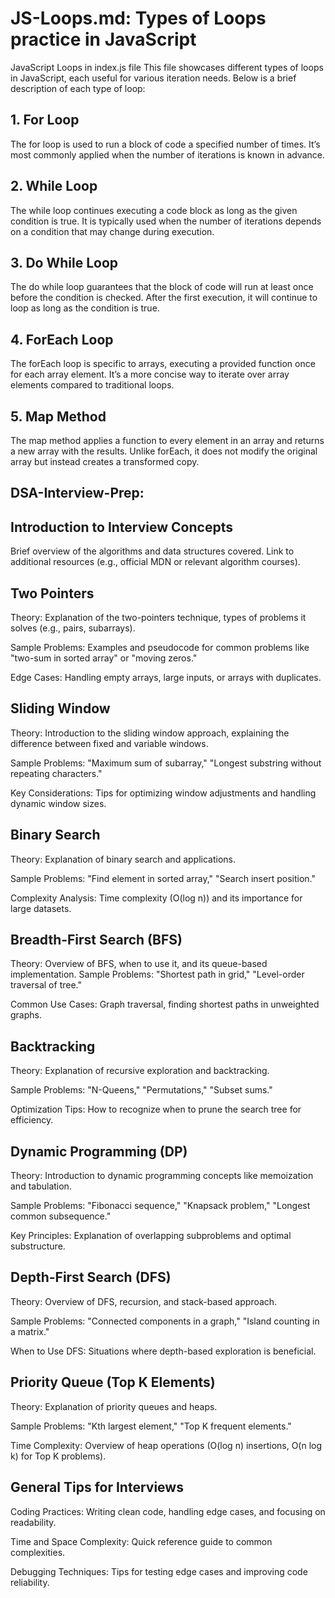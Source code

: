 # JS-Loops.md: Types of Loops practice in JavaScript 

JavaScript Loops in index.js file
This file showcases different types of loops in JavaScript, each useful for various iteration needs. Below is a brief description of each type of loop:

## 1. For Loop
The for loop is used to run a block of code a specified number of times. It’s most commonly applied when the number of iterations is known in advance.

## 2. While Loop
The while loop continues executing a code block as long as the given condition is true. It is typically used when the number of iterations depends on a condition that may change during execution.

## 3. Do While Loop
The do while loop guarantees that the block of code will run at least once before the condition is checked. After the first execution, it will continue to loop as long as the condition is true.

## 4. ForEach Loop
The forEach loop is specific to arrays, executing a provided function once for each array element. It’s a more concise way to iterate over array elements compared to traditional loops.

## 5. Map Method
The map method applies a function to every element in an array and returns a new array with the results. Unlike forEach, it does not modify the original array but instead creates a transformed copy.



## DSA-Interview-Prep:
## Introduction to Interview Concepts

Brief overview of the algorithms and data structures covered.
Link to additional resources (e.g., official MDN or relevant algorithm courses).


## Two Pointers

Theory: Explanation of the two-pointers technique, types of problems it solves (e.g., pairs, subarrays).

Sample Problems: Examples and pseudocode for common problems like "two-sum in sorted array" or "moving zeros."

Edge Cases: Handling empty arrays, large inputs, or arrays with duplicates.


## Sliding Window

Theory: Introduction to the sliding window approach, explaining the difference between fixed and variable windows.

Sample Problems: "Maximum sum of subarray," "Longest substring without repeating characters."

Key Considerations: Tips for optimizing window adjustments and handling dynamic window sizes.


## Binary Search

Theory: Explanation of binary search and applications.

Sample Problems: "Find element in sorted array," "Search insert position."

Complexity Analysis: Time complexity (O(log n)) and its importance for large datasets.


## Breadth-First Search (BFS)

Theory: Overview of BFS, when to use it, and its queue-based implementation.
Sample Problems: "Shortest path in grid," "Level-order traversal of tree."

Common Use Cases: Graph traversal, finding shortest paths in unweighted graphs.


## Backtracking

Theory: Explanation of recursive exploration and backtracking.

Sample Problems: "N-Queens," "Permutations," "Subset sums."

Optimization Tips: How to recognize when to prune the search tree for efficiency.


## Dynamic Programming (DP)

Theory: Introduction to dynamic programming concepts like memoization and tabulation.

Sample Problems: "Fibonacci sequence," "Knapsack problem," "Longest common subsequence."

Key Principles: Explanation of overlapping subproblems and optimal substructure.


## Depth-First Search (DFS)

Theory: Overview of DFS, recursion, and stack-based approach.

Sample Problems: "Connected components in a graph," "Island counting in a matrix."

When to Use DFS: Situations where depth-based exploration is beneficial.


## Priority Queue (Top K Elements)

Theory: Explanation of priority queues and heaps.

Sample Problems: "Kth largest element," "Top K frequent elements."

Time Complexity: Overview of heap operations (O(log n) insertions, O(n log k) for Top K problems).



## General Tips for Interviews

Coding Practices: Writing clean code, handling edge cases, and focusing on readability.

Time and Space Complexity: Quick reference guide to common complexities.

Debugging Techniques: Tips for testing edge cases and improving code reliability.

